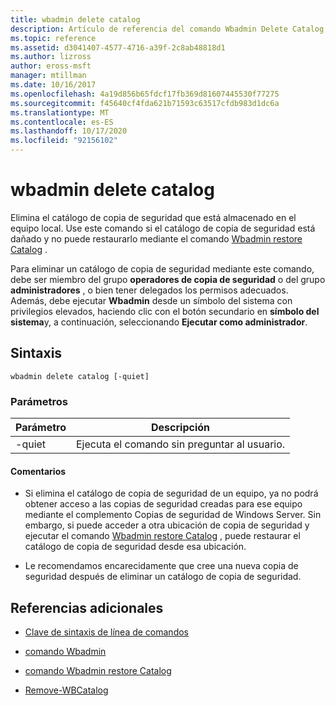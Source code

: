 ```yaml
---
title: wbadmin delete catalog
description: Artículo de referencia del comando Wbadmin Delete Catalog, que elimina el catálogo de copias de seguridad que está almacenado en el equipo local.
ms.topic: reference
ms.assetid: d3041407-4577-4716-a39f-2c8ab48818d1
ms.author: lizross
author: eross-msft
manager: mtillman
ms.date: 10/16/2017
ms.openlocfilehash: 4a19d856b65fdcf17fb369d81607445530f77275
ms.sourcegitcommit: f45640cf4fda621b71593c63517cfdb983d1dc6a
ms.translationtype: MT
ms.contentlocale: es-ES
ms.lasthandoff: 10/17/2020
ms.locfileid: "92156102"
---
```

# <a name="wbadmin-delete-catalog"></a>wbadmin delete catalog

Elimina el catálogo de copia de seguridad que está almacenado en el equipo local. Use este comando si el catálogo de copia de seguridad está dañado y no puede restaurarlo mediante el comando [Wbadmin restore Catalog](wbadmin-restore-catalog.md) .

Para eliminar un catálogo de copia de seguridad mediante este comando, debe ser miembro del grupo **operadores de copia de seguridad** o del grupo **administradores** , o bien tener delegados los permisos adecuados. Además, debe ejecutar **Wbadmin** desde un símbolo del sistema con privilegios elevados, haciendo clic con el botón secundario en **símbolo del sistema**y, a continuación, seleccionando **Ejecutar como administrador**.

## <a name="syntax"></a>Sintaxis

```
wbadmin delete catalog [-quiet]
```

### <a name="parameters"></a>Parámetros

| Parámetro | Descripción |
|--|--|
| -quiet | Ejecuta el comando sin preguntar al usuario. |

#### <a name="remarks"></a>Comentarios

- Si elimina el catálogo de copia de seguridad de un equipo, ya no podrá obtener acceso a las copias de seguridad creadas para ese equipo mediante el complemento Copias de seguridad de Windows Server. Sin embargo, si puede acceder a otra ubicación de copia de seguridad y ejecutar el comando [Wbadmin restore Catalog](wbadmin-restore-catalog.md) , puede restaurar el catálogo de copia de seguridad desde esa ubicación.

- Le recomendamos encarecidamente que cree una nueva copia de seguridad después de eliminar un catálogo de copia de seguridad.

## <a name="additional-references"></a>Referencias adicionales

- [Clave de sintaxis de línea de comandos](command-line-syntax-key.md)

- [comando Wbadmin](wbadmin.md)

- [comando Wbadmin restore Catalog](wbadmin-restore-catalog.md)

- [Remove-WBCatalog](/powershell/module/windowsserverbackup/Remove-WBCatalog)
